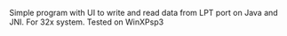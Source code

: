 Simple program with UI to write and read data from LPT port on Java and JNI. For 32x system. Tested on WinXPsp3

